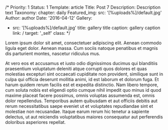 /*
Priority: 1
Status: 1
Template: article
Title: Post 7
Description: Description text
Taxonomy:
  chapter: daily
Featured_img:
  src: '[%uploads%]/default.jpg'
Author: author
Date: '2016-04-12'
Gallery:
- src: '[%uploads%]/default.jpg'
  title: gallery title
  caption: gallery caption
  link: /
  target: '_self'
  class:
*/
<p>Lorem ipsum dolor sit amet, consectetuer adipiscing elit. Aenean commodo  ligula eget dolor. Aenean massa. Cum sociis natoque penatibus et magnis   dis parturient montes, nascetur ridiculus mus.</p>

<p>At vero eos et accusamus et iusto odio dignissimos ducimus qui blanditiis praesentium voluptatum deleniti atque corrupti quos dolores et quas molestias excepturi sint occaecati cupiditate non provident, similique sunt in culpa qui officia deserunt mollitia animi, id est laborum et dolorum fuga. Et harum quidem rerum facilis est et expedita distinctio. Nam libero tempore, cum soluta nobis est eligendi optio cumque nihil impedit quo minus id quod maxime placeat facere possimus, omnis voluptas assumenda est, omnis dolor repellendus. Temporibus autem quibusdam et aut officiis debitis aut rerum necessitatibus saepe eveniet ut et voluptates repudiandae sint et molestiae non recusandae. Itaque earum rerum hic tenetur a sapiente delectus, ut aut reiciendis voluptatibus maiores consequatur aut perferendis doloribus asperiores repellat.</p>
